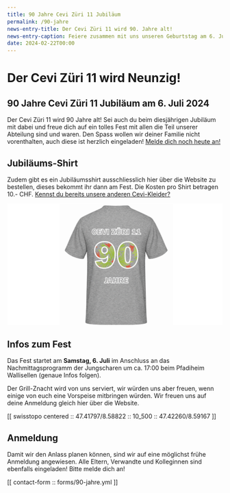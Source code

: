 ```yaml
---
title: 90 Jahre Cevi Züri 11 Jubiläum
permalink: /90-jahre
news-entry-title: Der Cevi Züri 11 wird 90. Jahre alt!
news-entry-caption: Feiere zusammen mit uns unseren Geburtstag am 6. Juli 2024.
date: 2024-02-22T00:00
---
```


# Der Cevi Züri 11 wird Neunzig!

## 90 Jahre Cevi Züri 11 Jubiläum am 6. Juli 2024

Der Cevi Züri 11 wird 90 Jahre alt! Sei auch du beim diesjährigen Jubiläum mit dabei und freue dich auf ein tolles Fest
mit allen die Teil unserer Abteilung sind und waren. Den Spass wollen wir deiner Familie nicht vorenthalten, auch diese
ist herzlich eingeladen! [Melde dich noch heute an!](#anmeldung)

## Jubiläums-Shirt

Zudem gibt es ein Jubiläumsshirt ausschliesslich hier über die Website zu bestellen, dieses bekommt ihr dann am Fest.
Die Kosten pro Shirt betragen 10.- CHF. [Kennst du bereits unsere anderen Cevi-Kleider?](/cevikleider)

![T-Shirt Jubilaum](/assets/jubilaeum/shirt_jubilaeum.jpg)

## Infos zum Fest

Das Fest startet am **Samstag, 6. Juli** im Anschluss an das Nachmittagsprogramm der Jungscharen um ca. 17:00 beim
Pfadiheim Wallisellen (genaue Infos folgen).

Der Grill-Znacht wird von uns serviert, wir würden uns aber freuen, wenn einige von euch eine Vorspeise mitbringen
würden. Wir freuen uns auf deine Anmeldung gleich hier über die Website.

[[ swisstopo centered :: 47.41797/8.58822 :: 10_500 :: 47.42260/8.59167 ]]

## Anmeldung

Damit wir den Anlass planen können, sind wir auf eine möglichst frühe Anmeldung angewiesen. Alle Eltern, Verwandte und
Kolleginnen sind ebenfalls eingeladen! Bitte melde dich an!

[[ contact-form :: forms/90-jahre.yml ]]
